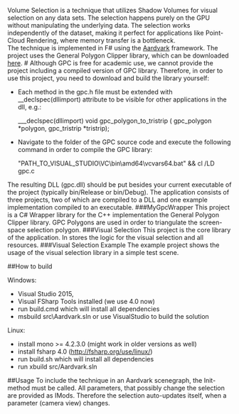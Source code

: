 
Volume Selection is a technique that utilizes Shadow Volumes for visual selection on any data sets. The selection happens purely on the GPU without manipulating the underlying data. The selection works independently of the dataset, making it perfect for applications like Point-Cloud Rendering, where memory transfer is a bottleneck.  
The technique is implemented in F# using the [Aardvark](https://github.com/vrvis/aardvark) framework. The project uses the General Polygon Clipper library, which can be downloaded [here](http://www.cs.man.ac.uk/~toby/gpc/). #
Although GPC is free for academic use, we cannot provide the project including
a compiled version of GPC library. Therefore, in order to use this project, you need to download and build the library yourself: 
- Each method in the gpc.h file must be extended with __declspec(dllimport) attribute to be visible for other applications in the dll,   e.g.: 
  
  ___declspec(dllimport)	void gpc_polygon_to_tristrip (	gpc_polygon     *polygon, gpc_tristrip    *tristrip);
- Navigate to the folder of the GPC source code and execute the following command in order to compile the GPC library: 
  
  "PATH_TO_VISUAL_STUDIO\VC\bin\amd64\vcvars64.bat" && cl /LD gpc.c

The resulting DLL (gpc.dll) should be put besides your current executable of the project (typically bin/Release or bin/Debug). 
The application consists of three projects, two of which are compiled to a DLL and one example implementation compiled to an executable. 
###MyGpcWrapper
This project is a C# Wrapper library for the C++ implementation the General Polygon Clipper library. GPC Polygons are used in order to triangulate the screen-space selection polygon. 
###Visual Selection
This project is the core library of the application. In stores the logic for the visual selection and all resources.
###Visual Selection Example
The example project shows the usage of the visual selection library in a simple test scene. 

##How to build

Windows:
- Visual Studio 2015,
- Visual FSharp Tools installed (we use 4.0 now) 
- run build.cmd which will install all dependencies
- msbuild src\Aardvark.sln or use VisualStudio to build the solution

Linux:
- install mono >= 4.2.3.0 (might work in older versions as well)
- install fsharp 4.0 (http://fsharp.org/use/linux/)
- run build.sh which will install all dependencies
- run xbuild src/Aardvark.sln

##Usage
To include the technique in an Aardvark scenegraph, the Init-method must be called. All parameters, that possibly change the selection are provided as IMods. Therefore the selection auto-updates itself, when a parameter (camera view) changes. 

